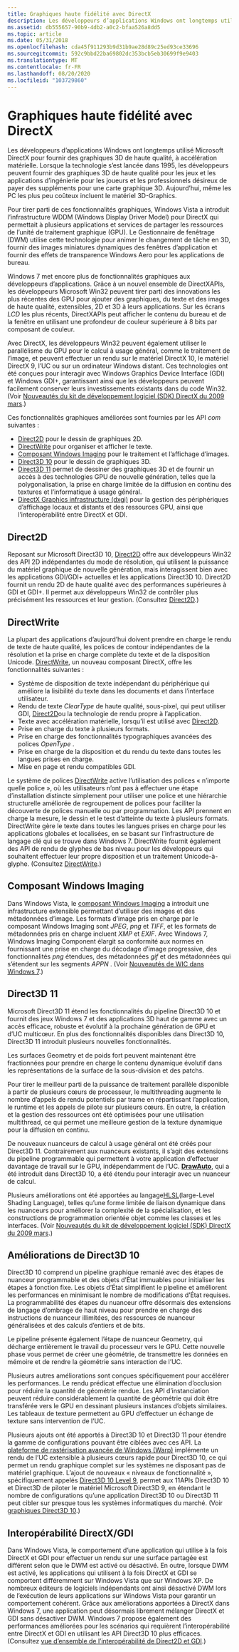 ```yaml
---
title: Graphiques haute fidélité avec DirectX
description: Les développeurs d’applications Windows ont longtemps utilisé Microsoft DirectX pour fournir des graphiques 3D de haute qualité, à accélération matérielle.
ms.assetid: db555657-90b9-4db2-a0c2-bfaa526a8dd5
ms.topic: article
ms.date: 05/31/2018
ms.openlocfilehash: cda45f911293b9d31b9ae28d89c25ed93ce33696
ms.sourcegitcommit: 592c9bbd22ba69802dc353bcb5eb30699f9e9403
ms.translationtype: MT
ms.contentlocale: fr-FR
ms.lasthandoff: 08/20/2020
ms.locfileid: "103729860"
---
```

# <a name="high-fidelity-graphics-with-directx"></a>Graphiques haute fidélité avec DirectX

Les développeurs d’applications Windows ont longtemps utilisé Microsoft DirectX pour fournir des graphiques 3D de haute qualité, à accélération matérielle. Lorsque la technologie s’est lancée dans 1995, les développeurs peuvent fournir des graphiques 3D de haute qualité pour les jeux et les applications d’ingénierie pour les joueurs et les professionnels désireux de payer des suppléments pour une carte graphique 3D. Aujourd’hui, même les PC les plus peu coûteux incluent le matériel 3D-Graphics.

Pour tirer parti de ces fonctionnalités graphiques, Windows Vista a introduit l’infrastructure WDDM (Windows Display Driver Model) pour DirectX qui permettait à plusieurs applications et services de partager les ressources de l’unité de traitement graphique (GPU). Le Gestionnaire de fenêtrage (DWM) utilise cette technologie pour animer le changement de tâche en 3D, fournir des images miniatures dynamiques des fenêtres d’application et fournir des effets de transparence Windows Aero pour les applications de bureau.

Windows 7 met encore plus de fonctionnalités graphiques aux développeurs d’applications. Grâce à un nouvel ensemble de DirectXAPIs, les développeurs Microsoft Win32 peuvent tirer parti des innovations les plus récentes des GPU pour ajouter des graphiques, du texte et des images de haute qualité, extensibles, 2D et 3D à leurs applications. Sur les écrans *LCD* les plus récents, DirectXAPIs peut afficher le contenu du bureau et de la fenêtre en utilisant une profondeur de couleur supérieure à 8 bits par composant de couleur.

Avec DirectX, les développeurs Win32 peuvent également utiliser le parallélisme du GPU pour le calcul à usage général, comme le traitement de l’image, et peuvent effectuer un rendu sur le matériel DirectX 10, le matériel DirectX 9, l’UC ou sur un ordinateur Windows distant. Ces technologies ont été conçues pour interagir avec Windows Graphics Device Interface (GDI) et Windows GDI+, garantissant ainsi que les développeurs peuvent facilement conserver leurs investissements existants dans du code Win32. (Voir [Nouveautés du kit de développement logiciel (SDK) DirectX du 2009 mars](/previous-versions//bb173043(v=vs.85)).)

Ces fonctionnalités graphiques améliorées sont fournies par les API *com* suivantes :

-   [Direct2D](../direct2d/direct2d-portal.md) pour le dessin de graphiques 2D.
-   [DirectWrite](/windows/desktop/DirectWrite/direct-write-portal) pour organiser et afficher le texte.
-   [Composant Windows Imaging](/windows/desktop/wic/-wic-lh) pour le traitement et l’affichage d’images.
-   [Direct3D 10](/windows/desktop/direct3d10/d3d10-graphics) pour le dessin de graphiques 3D.
-   [Direct3D 11](/windows/desktop/direct3d11/atoc-dx-graphics-direct3d-11) permet de dessiner des graphiques 3D et de fournir un accès à des technologies GPU de nouvelle génération, telles que la polygonalisation, la prise en charge limitée de la diffusion en continu des textures et l’informatique à usage général.
-   [DirectX Graphics infrastructure (dxgi)](/windows/desktop/direct3ddxgi/dx-graphics-dxgi) pour la gestion des périphériques d’affichage locaux et distants et des ressources GPU, ainsi que l’interopérabilité entre DirectX et GDI.

## <a name="direct2d"></a>Direct2D

Reposant sur Microsoft Direct3D 10, [Direct2D](../direct2d/direct2d-portal.md) offre aux développeurs Win32 des API 2D indépendantes du mode de résolution, qui utilisent la puissance du matériel graphique de nouvelle génération, mais interagissent bien avec les applications GDI/GDI+ actuelles et les applications Direct3D 10. Direct2D fournit un rendu 2D de haute qualité avec des performances supérieures à GDI et GDI+. Il permet aux développeurs Win32 de contrôler plus précisément les ressources et leur gestion. (Consultez [Direct2D](../direct2d/direct2d-portal.md).)

## <a name="directwrite"></a>DirectWrite

La plupart des applications d’aujourd’hui doivent prendre en charge le rendu de texte de haute qualité, les polices de contour indépendantes de la résolution et la prise en charge complète du texte et de la disposition Unicode. [DirectWrite](/windows/desktop/DirectWrite/direct-write-portal), un nouveau composant DirectX, offre les fonctionnalités suivantes :

-   Système de disposition de texte indépendant du périphérique qui améliore la lisibilité du texte dans les documents et dans l’interface utilisateur.
-   Rendu de texte *ClearType* de haute qualité, sous-pixel, qui peut utiliser GDI, [Direct2D](../direct2d/direct2d-portal.md)ou la technologie de rendu propre à l’application.
-   Texte avec accélération matérielle, lorsqu’il est utilisé avec [Direct2D](../direct2d/direct2d-portal.md).
-   Prise en charge du texte à plusieurs formats.
-   Prise en charge des fonctionnalités typographiques avancées des polices *OpenType* .
-   Prise en charge de la disposition et du rendu du texte dans toutes les langues prises en charge.
-   Mise en page et rendu compatibles GDI.

Le système de polices [DirectWrite](/windows/desktop/DirectWrite/direct-write-portal) active l’utilisation des polices « n’importe quelle police », où les utilisateurs n’ont pas à effectuer une étape d’installation distincte simplement pour utiliser une police et une hiérarchie structurelle améliorée de regroupement de polices pour faciliter la découverte de polices manuelle ou par programmation. Les API prennent en charge la mesure, le dessin et le test d’atteinte du texte à plusieurs formats. DirectWrite gère le texte dans toutes les langues prises en charge pour les applications globales et localisées, en se basant sur l’infrastructure de langage clé qui se trouve dans Windows 7. DirectWrite fournit également des API de rendu de glyphes de bas niveau pour les développeurs qui souhaitent effectuer leur propre disposition et un traitement Unicode-à-glyphe. (Consultez [DirectWrite](../directwrite/direct-write-portal.md).)

## <a name="windows-imaging-component"></a>Composant Windows Imaging

Dans Windows Vista, le [composant Windows Imaging](/windows/desktop/wic/-wic-lh) a introduit une infrastructure extensible permettant d’utiliser des images et des métadonnées d’image. Les formats d’image pris en charge par le composant Windows Imaging sont *JPEG*, *png* et *TIFF*, et les formats de métadonnées pris en charge incluent *XMP* et *EXIF*. Avec Windows 7, Windows Imaging Component élargit sa conformité aux normes en fournissant une prise en charge du décodage d’image progressive, des fonctionnalités *png* étendues, des métadonnées *gif* et des métadonnées qui s’étendent sur les segments *APPN* . (Voir [Nouveautés de WIC dans Windows 7](/previous-versions//ee720061(v=vs.85)).)

## <a name="direct3d-11"></a>Direct3D 11

Microsoft Direct3D 11 étend les fonctionnalités du pipeline Direct3D 10 et fournit des jeux Windows 7 et des applications 3D haut de gamme avec un accès efficace, robuste et évolutif à la prochaine génération de GPU et d’UC multicœur. En plus des fonctionnalités disponibles dans Direct3D 10, Direct3D 11 introduit plusieurs nouvelles fonctionnalités.

Les surfaces Geometry et de poids fort peuvent maintenant être fractionnées pour prendre en charge le contenu dynamique évolutif dans les représentations de la surface de la sous-division et des patchs.

Pour tirer le meilleur parti de la puissance de traitement parallèle disponible à partir de plusieurs cœurs de processeur, le multithreading augmente le nombre d’appels de rendu potentiels par trame en répartissant l’application, le runtime et les appels de pilote sur plusieurs cœurs. En outre, la création et la gestion des ressources ont été optimisées pour une utilisation multithread, ce qui permet une meilleure gestion de la texture dynamique pour la diffusion en continu.

De nouveaux nuanceurs de calcul à usage général ont été créés pour Direct3D 11. Contrairement aux nuanceurs existants, il s’agit des extensions du pipeline programmable qui permettent à votre application d’effectuer davantage de travail sur le GPU, indépendamment de l’UC. [**DrawAuto**](/windows/desktop/api/d3d11/nf-d3d11-id3d11devicecontext-drawauto), qui a été introduit dans Direct3D 10, a été étendu pour interagir avec un nuanceur de calcul.

Plusieurs améliorations ont été apportées au langage[HLSL](/windows/desktop/direct3dhlsl/dx-graphics-hlsl)(large-Level Shading Language), telles qu’une forme limitée de liaison dynamique dans les nuanceurs pour améliorer la complexité de la spécialisation, et les constructions de programmation orientée objet comme les classes et les interfaces. (Voir [Nouveautés du kit de développement logiciel (SDK) DirectX du 2009 mars](/previous-versions//bb173043(v=vs.85)).)

## <a name="direct3d-10-improvements"></a>Améliorations de Direct3D 10

Direct3D 10 comprend un pipeline graphique remanié avec des étapes de nuanceur programmable et des objets d’État immuables pour initialiser les étapes à fonction fixe. Les objets d’État simplifient le pipeline et améliorent les performances en minimisant le nombre de modifications d’État requises. La programmabilité des étapes du nuanceur offre désormais des extensions de langage d’ombrage de haut niveau pour prendre en charge des instructions de nuanceur illimitées, des ressources de nuanceur généralisées et des calculs d’entiers et de bits.

Le pipeline présente également l’étape de nuanceur Geometry, qui décharge entièrement le travail du processeur vers le GPU. Cette nouvelle phase vous permet de créer une géométrie, de transmettre les données en mémoire et de rendre la géométrie sans interaction de l’UC.

Plusieurs autres améliorations sont conçues spécifiquement pour accélérer les performances. Le rendu prédicat effectue une élimination d’occlusion pour réduire la quantité de géométrie rendue. Les API d’instanciation peuvent réduire considérablement la quantité de géométrie qui doit être transférée vers le GPU en dessinant plusieurs instances d’objets similaires. Les tableaux de texture permettent au GPU d’effectuer un échange de texture sans intervention de l’UC.

Plusieurs ajouts ont été apportés à Direct3D 10 et Direct3D 11 pour étendre la gamme de configurations pouvant être ciblées avec ces API. La [plateforme de rastérisation avancée de Windows (Warp)](/windows/desktop/direct3darticles/directx-warp) implémente un rendu de l’UC extensible à plusieurs cœurs rapide pour Direct3D 10, ce qui permet un rendu graphique complet sur les systèmes ne disposant pas de matériel graphique. L’ajout de nouveaux « niveaux de fonctionnalité », spécifiquement appelés [Direct3D 10 Level 9](/windows/desktop/direct3d11/d3d11-graphics-reference-10level9), permet aux 11APIs Direct3D 10 et Direct3D de piloter le matériel Microsoft Direct3D 9, en étendant le nombre de configurations qu’une application Direct3D 10 ou Direct3D 11 peut cibler sur presque tous les systèmes informatiques du marché. (Voir [graphiques Direct3D 10](../direct3d10/d3d10-graphics.md).)

## <a name="directxgdi-interoperability"></a>Interopérabilité DirectX/GDI

Dans Windows Vista, le comportement d’une application qui utilise à la fois DirectX et GDI pour effectuer un rendu sur une surface partagée est différent selon que le DWM est activé ou désactivé. En outre, lorsque DWM est activé, les applications qui utilisent à la fois DirectX et GDI se comportent différemment sur Windows Vista que sur Windows XP. De nombreux éditeurs de logiciels indépendants ont ainsi désactivé DWM lors de l’exécution de leurs applications sur Windows Vista pour garantir un comportement cohérent. Grâce aux améliorations apportées à DirectX dans Windows 7, une application peut désormais librement mélanger DirectX et GDI sans désactiver DWM. Windows 7 propose également des performances améliorées pour les scénarios qui requièrent l’interopérabilité entre DirectX et GDI en utilisant les API Direct3D 10 plus efficaces. (Consultez [vue d’ensemble de l’interopérabilité de Direct2D et GDI](../direct2d/direct2d-and-gdi-interoperation-overview.md).)

 

 